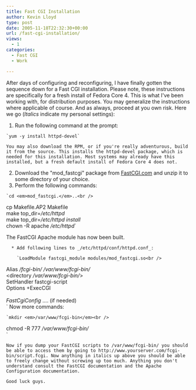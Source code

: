 ```yaml
---
title: Fast CGI Installation
author: Kevin Lloyd
type: post
date: 2005-11-18T22:32:30+00:00
url: /fast-cgi-installation/
views:
  - 1
categories:
  - Fast CGI
  - Work

---
```

After days of configuring and reconfiguring, I have finally gotten the sequence down for a Fast CGI installation. Please note, these instructions are specifically for a fresh install of Fedora Core 4. This is what I've been working with, for distribution purposes. You may generalize the instructions where applicable of course. And as always, proceed at you own risk. Here we go (_Italics_ indicate my personal settings):

  1. Run the following command at the prompt:

    `yum -y install httpd-devel`

    You may also download the RPM, or if you're really adventurous, build it from the source. This installs the httpd-devel package, which is needed for this installation. Most systems may already have this installed, but a fresh default install of Fedora Core 4 does not.
  2. Download the "mod_fastcgi" package from [FastCGI.com][1] and unzip it to some directory of your choice.
  3. Perform the following commands:

    `cd <em>mod_fastcgi.</em>..<br />
cp Makefile.AP2 Makefile<br />
make top_dir=<em>/etc/httpd</em><br />
make top_dir=<em>/etc/httpd install</em><br />
chown -R apache <em>/etc/httpd</em>`</p>
    The FastCGI Apache module has now been built. </li>

      * Add following lines to _/etc/httpd/conf/httpd.conf_:

        `LoadModule fastcgi_module modules/mod_fastcgi.so<br />
Alias <em>/fcgi-bin/ /var/www/fcgi-bin/</em><br />
<directory <em>/var/www/fcgi-bin/</em>><br />
	SetHandler fastcgi-script<br />
	Options +ExecCGI<br />
</directory><br />
<em>FastCgiConfig</em> .... (if needed)<br />
`
    Now more commands:

    `mkdir <em>/var/www/fcgi-bin</em><br />
chmod -R 777 <em>/var/www/fcgi-bin/</em><br />
` </ol>

    Now if you dump your FastCGI scripts to /var/www/fcgi-bin/ you should be able to access them by going to http://www.yourserver.com/fcgi-bin/script.fcgi. Now anything in italics up above you should be able to freely change without screwing up too much. Anything you don't understand consult the FastCGI documentation and the Apache Configuration documentation.

    Good luck guys.

 [1]: http://www.FastCGI.com
